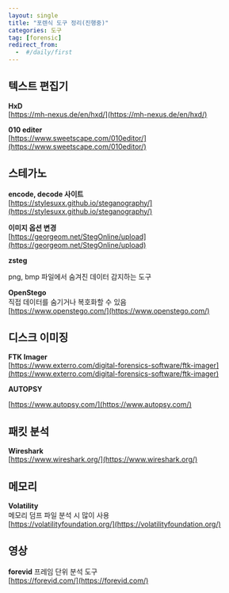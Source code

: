 ```yaml
---
layout: single
title: "포렌식 도구 정리(진행중)"
categories: 도구
tag: [forensic]
redirect_from:
  -  #/daily/first
---
```


## 텍스트 편집기

**HxD**  
[https://mh-nexus.de/en/hxd/](https://mh-nexus.de/en/hxd/)

**010 editer**  
[https://www.sweetscape.com/010editor/](https://www.sweetscape.com/010editor/)

## 스테가노

**encode, decode 사이트**  
[https://stylesuxx.github.io/steganography/](https://stylesuxx.github.io/steganography/)

**이미지 옵션 변경**  
[https://georgeom.net/StegOnline/upload](https://georgeom.net/StegOnline/upload)

**zsteg**

png, bmp 파일에서 숨겨진 데이터 감지하는 도구

**OpenStego**  
직접 데이터를 숨기거나 복호화할 수 있음  
[https://www.openstego.com/](https://www.openstego.com/)

## 디스크 이미징

**FTK Imager**  
[https://www.exterro.com/digital-forensics-software/ftk-imager](https://www.exterro.com/digital-forensics-software/ftk-imager)

**AUTOPSY**

[https://www.autopsy.com/](https://www.autopsy.com/)

## 패킷 분석

**Wireshark**  
[https://www.wireshark.org/](https://www.wireshark.org/)

## 메모리

**Volatility**  
메모리 덤프 파일 분석 시 많이 사용  
[https://volatilityfoundation.org/](https://volatilityfoundation.org/)

## 영상

**forevid**
프레임 단위 분석 도구  
[https://forevid.com/](https://forevid.com/)
